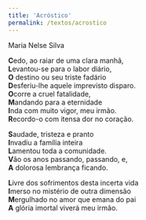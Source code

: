 ```yaml
---
title: 'Acróstico'
permalink: /textos/acrostico
---
```


Maria Nelse Silva <br />

**C**edo, ao raiar de uma clara manhã, <br />
**L**evantou-se para o labor diário, <br />
**O** destino ou seu triste fadário <br />
**D**esferiu-lhe aquele imprevisto disparo. <br />
**O**corre a cruel fatalidade, <br />
**M**andando para a eternidade <br />
**I**nda com muito vigor, meu irmão. <br />
**R**ecordo-o com itensa dor no coração. <br />

**S**audade, tristeza e pranto <br />
**I**nvadiu a família inteira <br />
**L**amentou toda a comunidade. <br />
**V**ão os anos passando, passando, e, <br />
**A** dolorosa lembrança ficando. <br />

**L**ivre dos sofrimentos desta incerta vida <br />
**I**merso no mistério de outra dimensão <br />
**M**ergulhado no amor que emana do pai <br />
**A** glória imortal viverá meu irmão. <br />
